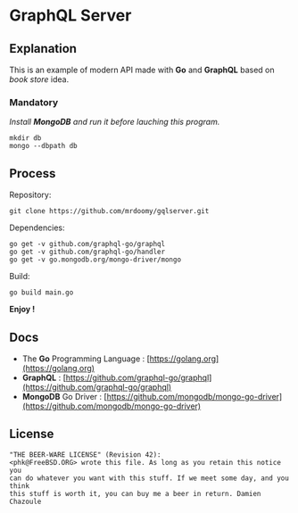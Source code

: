 # GraphQL Server

## Explanation

This is an example of modern API made with **Go** and **GraphQL** based on _book store_ idea.

### Mandatory

_Install **MongoDB** and run it before lauching this program._

```
mkdir db
mongo --dbpath db
```

## Process

Repository:

```
git clone https://github.com/mrdoomy/gqlserver.git
```

Dependencies:

```
go get -v github.com/graphql-go/graphql
go get -v github.com/graphql-go/handler
go get -v go.mongodb.org/mongo-driver/mongo
```

Build:

```
go build main.go
```

**Enjoy !**

## Docs

- The **Go** Programming Language : [https://golang.org](https://golang.org)
- **GraphQL** : [https://github.com/graphql-go/graphql](https://github.com/graphql-go/graphql)
- **MongoDB** Go Driver : [https://github.com/mongodb/mongo-go-driver](https://github.com/mongodb/mongo-go-driver)

## License

```
"THE BEER-WARE LICENSE" (Revision 42):
<phk@FreeBSD.ORG> wrote this file. As long as you retain this notice you
can do whatever you want with this stuff. If we meet some day, and you think
this stuff is worth it, you can buy me a beer in return. Damien Chazoule
```
